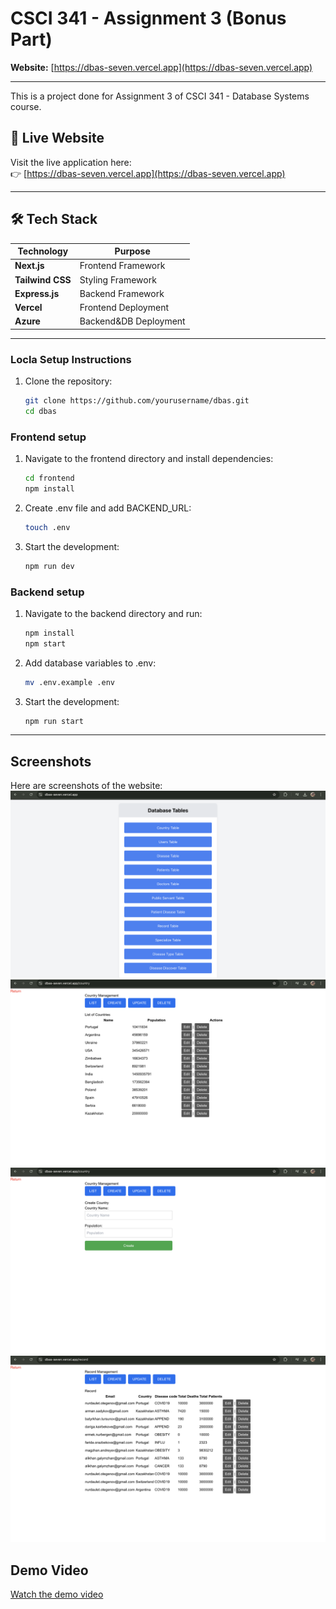 # CSCI 341 - Assignment 3 (Bonus Part)

**Website:** [https://dbas-seven.vercel.app](https://dbas-seven.vercel.app)

---

This is a project done for Assignment 3 of CSCI 341 - Database Systems course.

## 🚀 Live Website

Visit the live application here:  
👉 [https://dbas-seven.vercel.app](https://dbas-seven.vercel.app)

---

## 🛠️ Tech Stack

| **Technology**   | **Purpose**           |
| ---------------- | --------------------- |
| **Next.js**      | Frontend Framework    |
| **Tailwind CSS** | Styling Framework     |
| **Express.js**   | Backend Framework     |
| **Vercel**       | Frontend Deployment   |
| **Azure**        | Backend&DB Deployment |

---

### Locla Setup Instructions

1. Clone the repository:
   ```bash
   git clone https://github.com/yourusername/dbas.git
   cd dbas
   ```

### Frontend setup

1. Navigate to the frontend directory and install dependencies:

   ```bash
   cd frontend
   npm install
   ```

2. Create .env file and add BACKEND_URL:

   ```bash
   touch .env
   ```

3. Start the development:

   ```bash
   npm run dev
   ```

### Backend setup

1. Navigate to the backend directory and run:
   ```bash
   npm install
   npm start
   ```
2. Add database variables to .env:

   ```bash
   mv .env.example .env
   ```

3. Start the development:

   ```bash
   npm run start
   ```

---

## Screenshots

Here are screenshots of the website:
![Main Page](assets/main-page.png)
![Country Table](assets/country-table.png)
![Create Country View](assets/create-country.png)
![Record Table](assets/record-table.png)

## Demo Video

[Watch the demo video](assets/demo.mp4)
